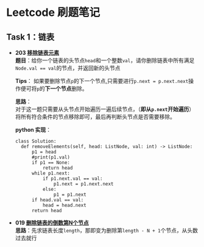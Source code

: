 # Leetcode 刷题笔记
## Task 1：链表
- **203 [移除链表元素](https://leetcode-cn.com/problems/remove-linked-list-elements/)**  
  **题目**：给你一个链表的头节点`head`和一个整数`val`，请你删除链表中所有满足`Node.val == val`的节点，并返回新的头节点  
  
  **Tips**：
  如果要删除节点`p`的下一个节点,只需要进行`p.next = p.next.next`操作便可将`p`的**下一个节点**删除。  
  
  **思路**：  
  对于这一题只需要从头节点开始遍历一遍后续节点，（**即从`p.next`开始遍历**）将所有符合条件的节点移除即可，最后再判断头节点是否需要移除。  
  
  **python 实现**：  
  ```
  class Solution:
    def removeElements(self, head: ListNode, val: int) -> ListNode:
        p1 = head
        #print(p1.val)
        if p1 == None:
            return head
        while p1.next:
            if p1.next.val == val:
                p1.next = p1.next.next
            else:
                p1 = p1.next
        if head.val == val:
            head = head.next
        return head
  ```
- **019 [删除链表的倒数第N个节点](https://leetcode-cn.com/problems/remove-nth-node-from-end-of-list/)**  
  **思路**：先求链表长度`length`，那即变为删除第`length - N + 1`个节点，从头数过去就行
